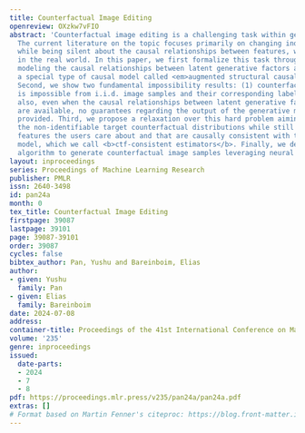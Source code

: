 ```yaml
---
title: Counterfactual Image Editing
openreview: OXzkw7vFIO
abstract: 'Counterfactual image editing is a challenging task within generative AI.
  The current literature on the topic focuses primarily on changing individual features
  while being silent about the causal relationships between features, which are present
  in the real world. In this paper, we first formalize this task through causal language,
  modeling the causal relationships between latent generative factors and images through
  a special type of causal model called <em>augmented structural causal models (ASCMs)</em>.
  Second, we show two fundamental impossibility results: (1) counterfactual editing
  is impossible from i.i.d. image samples and their corresponding labels alone; (2)
  also, even when the causal relationships between latent generative factors and images
  are available, no guarantees regarding the output of the generative model can be
  provided. Third, we propose a relaxation over this hard problem aiming to approximate
  the non-identifiable target counterfactual distributions while still preserving
  features the users care about and that are causally consistent with the true generative
  model, which we call <b>ctf-consistent estimators</b>. Finally, we develop an efficient
  algorithm to generate counterfactual image samples leveraging neural causal models.'
layout: inproceedings
series: Proceedings of Machine Learning Research
publisher: PMLR
issn: 2640-3498
id: pan24a
month: 0
tex_title: Counterfactual Image Editing
firstpage: 39087
lastpage: 39101
page: 39087-39101
order: 39087
cycles: false
bibtex_author: Pan, Yushu and Bareinboim, Elias
author:
- given: Yushu
  family: Pan
- given: Elias
  family: Bareinboim
date: 2024-07-08
address:
container-title: Proceedings of the 41st International Conference on Machine Learning
volume: '235'
genre: inproceedings
issued:
  date-parts:
  - 2024
  - 7
  - 8
pdf: https://proceedings.mlr.press/v235/pan24a/pan24a.pdf
extras: []
# Format based on Martin Fenner's citeproc: https://blog.front-matter.io/posts/citeproc-yaml-for-bibliographies/
---
```

